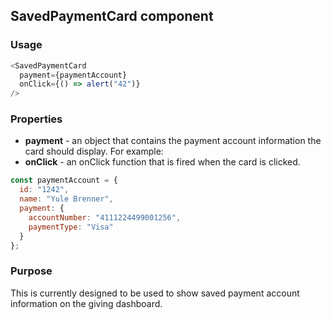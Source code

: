 ## SavedPaymentCard component

### Usage

```js
<SavedPaymentCard
  payment={paymentAccount}
  onClick={() => alert("42")}
/>
```

### Properties

* **payment** - an object that contains the payment account information the card should display. For example:
* **onClick** - an onClick function that is fired when the card is clicked.

```js
const paymentAccount = {
  id: "1242",
  name: "Yule Brenner",
  payment: {
    accountNumber: "4111224499001256",
    paymentType: "Visa"
  }
};
```

### Purpose

This is currently designed to be used to show saved payment account information on the giving dashboard.
